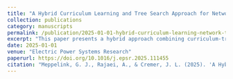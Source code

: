 ```yaml
---
title: "A Hybrid Curriculum Learning and Tree Search Approach for Network Topology Control"
collection: publications
category: manuscripts
permalink: /publication/2025-01-01-hybrid-curriculum-learning-network-topology
excerpt: "This paper presents a hybrid approach combining curriculum-trained reinforcement learning (RL) and Monte Carlo tree search (MCTS) for network topology control. The proposed method enhances training stability, improves sample efficiency, and mitigates unforeseen RL actions, offering a novel solution for grid congestion management."
date: 2025-01-01
venue: "Electric Power Systems Research"
paperurl: https://doi.org/10.1016/j.epsr.2025.111455
citation: "Meppelink, G. J., Rajaei, A., & Cremer, J. L. (2025). 'A Hybrid Curriculum Learning and Tree Search Approach for Network Topology Control.' Electric Power Systems Research, 242, 111455."
---
```


